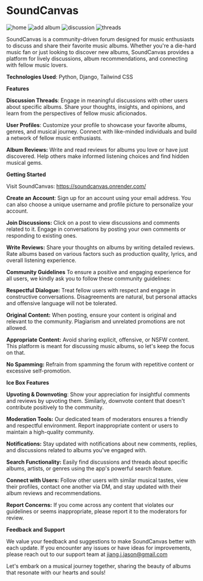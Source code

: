 # SoundCanvas

![home](https://github.com/layton-skidmore/unit_three_project/assets/124200590/3f843cab-8074-4995-8d37-29e9c4e23b6f)
![add album](https://github.com/layton-skidmore/unit_three_project/assets/124200590/b2978ea4-4098-48be-a0e4-984cdc6ab874)
![discussion](https://github.com/layton-skidmore/unit_three_project/assets/124200590/057e96cd-843a-45fd-afa2-ab8d104dfc23)
![threads](https://github.com/layton-skidmore/unit_three_project/assets/124200590/1edc3b09-e278-42e2-bd05-1143009cde18)


SoundCanvas is a community-driven forum designed for music enthusiasts to discuss and share their favorite music albums. Whether you're a die-hard music fan or just looking to discover new albums, SoundCanvas provides a platform for lively discussions, album recommendations, and connecting with fellow music lovers.

**Technologies Used**: Python, Django, Tailwind CSS

**Features**

**Discussion Threads**: Engage in meaningful discussions with other users about specific albums. Share your thoughts, insights, and opinions, and learn from the perspectives of fellow music aficionados.

**User Profiles**: Customize your profile to showcase your favorite albums, genres, and musical journey. Connect with like-minded individuals and build a network of fellow music enthusiasts.

**Album Reviews:** Write and read reviews for albums you love or have just discovered. Help others make informed listening choices and find hidden musical gems.

**Getting Started** 

Visit SoundCanvas: https://soundcanvas.onrender.com/

**Create an Account**: Sign up for an account using your email address. You can also choose a unique username and profile picture to personalize your account.

**Join Discussions:** Click on a post to view discussions and comments related to it. Engage in conversations by posting your own comments or responding to existing ones.

**Write Reviews:** Share your thoughts on albums by writing detailed reviews. Rate albums based on various factors such as production quality, lyrics, and overall listening experience.

**Community Guidelines**
To ensure a positive and engaging experience for all users, we kindly ask you to follow these community guidelines:

**Respectful Dialogue:** Treat fellow users with respect and engage in constructive conversations. Disagreements are natural, but personal attacks and offensive language will not be tolerated.

**Original Content:** When posting, ensure your content is original and relevant to the community. Plagiarism and unrelated promotions are not allowed.

**Appropriate Content:** Avoid sharing explicit, offensive, or NSFW content. This platform is meant for discussing music albums, so let's keep the focus on that.

**No Spamming:** Refrain from spamming the forum with repetitive content or excessive self-promotion.

**Ice Box Features**

**Upvoting & Downvoting**: Show your appreciation for insightful comments and reviews by upvoting them. Similarly, downvote content that doesn't contribute positively to the community.

**Moderation Tools:** Our dedicated team of moderators ensures a friendly and respectful environment. Report inappropriate content or users to maintain a high-quality community.

**Notifications:** Stay updated with notifications about new comments, replies, and discussions related to albums you've engaged with.

**Search Functionality:** Easily find discussions and threads about specific albums, artists, or genres using the app's powerful search feature.

**Connect with Users:** Follow other users with similar musical tastes, view their profiles, contact one another via DM, and stay updated with their album reviews and recommendations.

**Report Concerns:** If you come across any content that violates our guidelines or seems inappropriate, please report it to the moderators for review.

**Feedback and Support**

We value your feedback and suggestions to make SoundCanvas better with each update. If you encounter any issues or have ideas for improvements, please reach out to our support team at jiang.j.jason@gmail.com

Let's embark on a musical journey together, sharing the beauty of albums that resonate with our hearts and souls!

